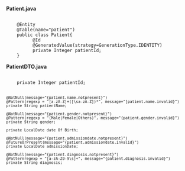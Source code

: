 **Patient.java**
<p><code>
    @Entity
    @Table(name="patient")
    public class Patient{
          @Id
          @GeneratedValue(strategy=GenerationType.IDENTITY)
          private Integer patientId;
    }
</code></p>

**PatientDTO.java**
<p><code>
    private Integer patientId; 
	
	@NotNull(message="{patient.name.notpresent}")
	@Pattern(regexp = "[a-zA-Z]+([\sa-zA-Z])*", message="[patient.name.invalid}")
	private String patientName;
	
 	@NotNull(message="{patient.gender.notpresent}")
	@Pattern(regexp = "(Male|Female|Others)", message="{patient.gender.invalid}")
	private String gender;
 
	private LocalDate date Of Birth;
 
	@NotNull(message="{patient.admissiondate.notpresent}") 
    @FutureOrPresent(message="{patient.admissiondate.invalid}")
	private LocalDate admissionDate;
 
	@NotNull(message="{patient.diagnosis.notpresent}")
	@Patternregexp = "[a-zA-Z0-9\s]+", message="{patient.diagnosis.invalid}") 
    private String diagnosis;
</code></p>
